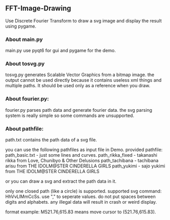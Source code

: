 ## FFT-Image-Drawing
Use Discrete Fourier Transform to draw a svg image and display the result using pygame.

### About main.py
main.py use pyqt6 for gui and pygame for the demo.

### About tosvg.py
tosvg.py generates Scalable Vector Graphics from a bitmap image.
the output cannot be used directly because it contains useless xml things and multiple paths.
It should be used only as a reference when you draw.

### About fourier.py:
fourier.py parses path data and generate fourier data.
the svg parsing system is really simple so some commands are unsupported.

### About pathfile:
path.txt contains the path data of a svg file.

you can use the following pathfiles as input file in Demo.
provided pathfile:
path_basic.txt - just some lines and curves.
path_rikka_fixed - takanashi rikka from Love, Chunibyo & Other Delusions
path_tachibana - tachibana arisu from THE IDOLM@STER CINDERELLA GIRLS
path_yukimi - sajo yukimi from THE IDOLM@STER CINDERELLA GIRLS

or you can draw a svg and extract the path data in it.

only one closed path (like a circle) is supported.
supported svg command: HhVvLlMmCcSs.
use "," to seperate values. do not put spaces between digits and alphabets.
any illegal data will result in crash or weird display.

format example:
M521.76,615.83 means move cursor to (521.76,615.83).